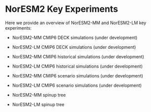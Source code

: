 # NorESM2 Key Experiments

Here we provide an overview of NorESM2-MM and NorESM2-LM key experiments:

- NorESM2-MM CMIP6 DECK simulations (under development)
- NorESM2-LM CMIP6 DECK simulations (under development)

- NorESM2-MM CMIP6 historical simulations (under development)
- NorESM2-LM CMIP6 historical simulations (under development) 

- NorESM2-MM CMIP6 scenario simulations (under development)
- NorESM2-LM CMIP6 scenario simulations (under development) 

- NorESM2-MM spinup tree
- NorESM2-LM spinup tree 



